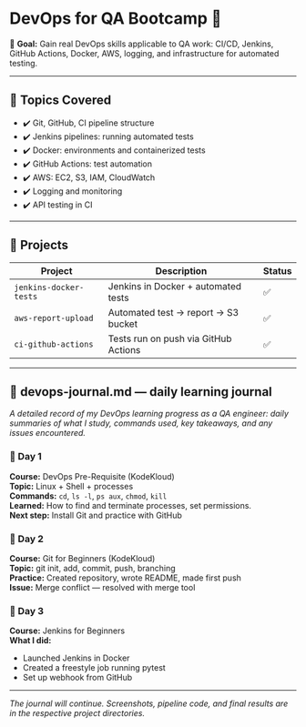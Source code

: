 # DevOps for QA Bootcamp 🚀

📍 **Goal:** Gain real DevOps skills applicable to QA work: CI/CD, Jenkins, GitHub Actions, Docker, AWS, logging, and infrastructure for automated testing.

---

## 🧠 Topics Covered

- ✔️ Git, GitHub, CI pipeline structure
- ✔️ Jenkins pipelines: running automated tests
- ✔️ Docker: environments and containerized tests
- ✔️ GitHub Actions: test automation
- ✔️ AWS: EC2, S3, IAM, CloudWatch
- ✔️ Logging and monitoring
- ✔️ API testing in CI

---

## 📁 Projects

| Project                | Description                          | Status |
|------------------------|--------------------------------------|------- |
| `jenkins-docker-tests` | Jenkins in Docker + automated tests  | ✅    |
| `aws-report-upload`    | Automated test → report → S3 bucket  | ✅    |
| `ci-github-actions`    | Tests run on push via GitHub Actions | ✅    |

---

## 📓 devops-journal.md — daily learning journal

_A detailed record of my DevOps learning progress as a QA engineer: daily summaries of what I study, commands used, key takeaways, and any issues encountered._

### 📆 Day 1
**Course:** DevOps Pre-Requisite (KodeKloud)  
**Topic:** Linux + Shell + processes  
**Commands:** `cd`, `ls -l`, `ps aux`, `chmod`, `kill`  
**Learned:** How to find and terminate processes, set permissions.  
**Next step:** Install Git and practice with GitHub

### 📆 Day 2
**Course:** Git for Beginners (KodeKloud)  
**Topic:** git init, add, commit, push, branching  
**Practice:** Created repository, wrote README, made first push  
**Issue:** Merge conflict — resolved with merge tool

### 📆 Day 3
**Course:** Jenkins for Beginners  
**What I did:**  
- Launched Jenkins in Docker  
- Created a freestyle job running pytest  
- Set up webhook from GitHub

---

_The journal will continue. Screenshots, pipeline code, and final results are in the respective project directories._

